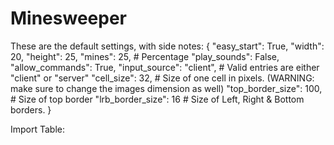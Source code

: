 # Minesweeper
These are the default settings, with side notes:
{
    "easy_start": True,
    "width": 20,
    "height": 25,
    "mines": 25,  # Percentage
    "play_sounds": False,
    "allow_commands": True,
    "input_source": "client", # Valid entries are either "client" or "server"
    "cell_size": 32, # Size of one cell in pixels. (WARNING: make sure to change the images dimension as well)
    "top_border_size": 100,  # Size of top border
    "lrb_border_size": 16  # Size of Left, Right & Bottom borders.
}

Import Table:
 